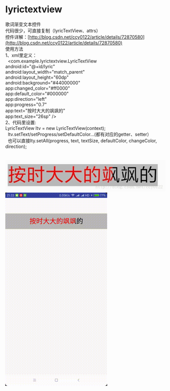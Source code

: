 # lyrictextview
歌词渐变文本控件<br/>
代码很少，可直接复制（lyricTextView、attrs）<br/>
控件详解：[http://blog.csdn.net/ccy0122/article/details/72870580](http://blog.csdn.net/ccy0122/article/details/72870580)<br/>
使用方法<br/>
1、xml里定义：<br/>
   <com.example.lyrictextview.LyricTextView<br/>
        android:id="@+id/lyric"<br/>
        android:layout_width="match_parent"<br/>
        android:layout_height="60dp"<br/>
        android:background="#44000000"<br/>
        app:changed_color="#ff0000"<br/>
        app:default_color="#000000"<br/>
        app:direction="left"<br/>
        app:progress="0.7"<br/>
        app:text="按时大大的飒飒的"<br/>
        app:text_size="26sp" /><br/>
2、代码里设置:<br/>
   LyricTextView ltv = new LyricTextView(context);<br/>
   ltv.setText/setProgress/setDefaultColor...(都有对应的getter、setter）<br/>
   也可以直接lty.setAll(progress, text, textSize, defaultColor, changeColor, direction);<br/>
<br/>
<br/>
![image](https://github.com/CCY0122/lyrictextview/blob/master/20170605210655907.jpg)
![image](https://github.com/CCY0122/lyrictextview/blob/master/lyric.gif)
        
    
